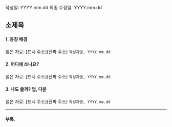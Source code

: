 작성일: YYYY.mm.dd
최종 수정일: YYYY.mm.dd

소제목
---

#### 1. 등장 배경
읽은 자료: [표시 주소](진짜 주소) `작성자명, YYYY.mm.dd`

#### 2. 어디에 쓰나요?
읽은 자료: [표시 주소](진짜 주소) `작성자명, YYYY.mm.dd`

#### 3. 나도 쓸까? 업, 다운
읽은 자료: [표시 주소](진짜 주소) `작성자명, YYYY.mm.dd`

---

#### 부록. 